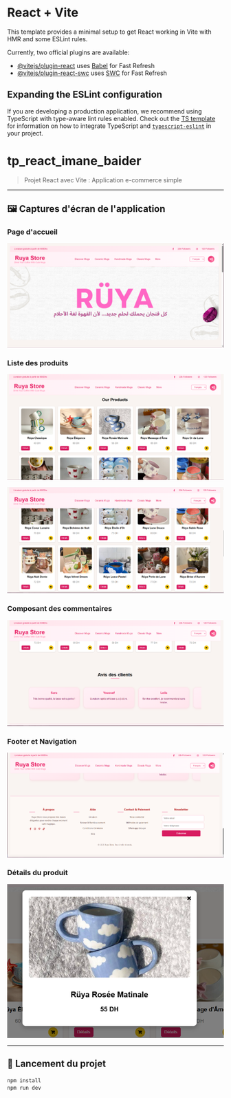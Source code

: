 # React + Vite

This template provides a minimal setup to get React working in Vite with HMR and some ESLint rules.

Currently, two official plugins are available:

- [@vitejs/plugin-react](https://github.com/vitejs/vite-plugin-react/blob/main/packages/plugin-react) uses [Babel](https://babeljs.io/) for Fast Refresh
- [@vitejs/plugin-react-swc](https://github.com/vitejs/vite-plugin-react/blob/main/packages/plugin-react-swc) uses [SWC](https://swc.rs/) for Fast Refresh

## Expanding the ESLint configuration

If you are developing a production application, we recommend using TypeScript with type-aware lint rules enabled. Check out the [TS template](https://github.com/vitejs/vite/tree/main/packages/create-vite/template-react-ts) for information on how to integrate TypeScript and [`typescript-eslint`](https://typescript-eslint.io) in your project.
# tp_react_imane_baider

> Projet React avec Vite : Application e-commerce simple

---

## 🖼️ Captures d'écran de l'application

### Page d'accueil
![React Screenshot 1](https://github.com/imanebaider/tp_react_imane_baider/blob/master/react1.PNG?raw=true)

### Liste des produits
![React Screenshot 2](https://github.com/imanebaider/tp_react_imane_baider/blob/master/react2.PNG?raw=true)


![React Screenshot 3](https://github.com/imanebaider/tp_react_imane_baider/blob/master/react3.PNG?raw=true)

### Composant des commentaires
![React Screenshot 4](https://github.com/imanebaider/tp_react_imane_baider/blob/master/react4.PNG?raw=true)

### Footer et Navigation
![React Screenshot 5](https://github.com/imanebaider/tp_react_imane_baider/blob/master/react5.PNG?raw=true)

### Détails du produit
![React Screenshot 6](https://github.com/imanebaider/tp_react_imane_baider/blob/master/react6.PNG?raw=true)

---

## 🚀 Lancement du projet

```bash
npm install
npm run dev
